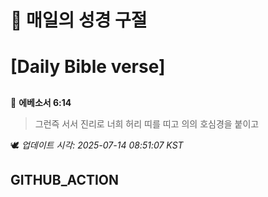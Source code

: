 # 🙏 매일의 성경 구절
# [Daily Bible verse]
##
<!-- START_BIBLE_VERSE -->
📖 **에베소서 6:14**
> 그런즉 서서 진리로 너희 허리 띠를 띠고 의의 호심경을 붙이고

🕊️ _업데이트 시각: 2025-07-14 08:51:07 KST_
  <!-- END_BIBLE_VERSE -->
## GITHUB_ACTION
